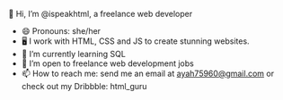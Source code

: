  👋 Hi, I’m @ispeakhtml, a freelance web developer
- 😄 Pronouns: she/her
- 🖥️ I work with HTML, CSS and JS to create stunning websites.
- 🌱 I’m currently learning SQL
- 💼 I’m open to freelance web development jobs
- 📫 How to reach me: send me an email at ayah75960@gmail.com or check out my Dribbble: html_guru


<!---
ispeakhtml/ispeakhtml is a ✨ special ✨ repository because its `README.md` (this file) appears on your GitHub profile.
You can click the Preview link to take a look at your changes.
--->
